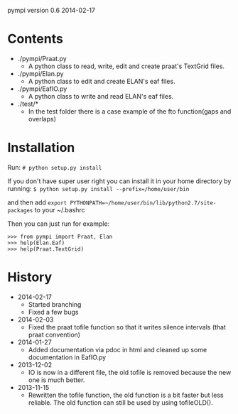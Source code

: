 pympi version 0.6
2014-02-17


Contents
========
- ./pympi/Praat.py 
    - A python class to read, write, edit and create praat's TextGrid files.
- ./pympi/Elan.py 
	- A python class to edit and create ELAN's eaf files.
- ./pympi/EafIO.py 
	- A python class to write and read ELAN's eaf files.
- ./test/* 
	- In the test folder there is a case example of the fto function(gaps and overlaps)

Installation
============
Run: `# python setup.py install`

If you don't have super user right you can install it in your home directory by running: `$ python setup.py install --prefix=/home/user/bin`

and then add `export PYTHONPATH=~/home/user/bin/lib/python2.7/site-packages` to your ~/.bashrc

Then you can just run for example:
```
>>> from pympi import Praat, Elan
>>> help(Elan.Eaf)
>>> help(Praat.TextGrid)
```

History
=======
- 2014-02-17
	- Started branching
	- Fixed a few bugs
- 2014-02-03
	- Fixed the praat tofile function so that it writes silence intervals (that praat convention)
- 2014-01-27
	- Added documentation via pdoc in html and cleaned up some documentation in EafIO.py
- 2013-12-02
	- IO is now in a different file, the old tofile is removed because the new one is much better.
- 2013-11-15
	- Rewritten the tofile function, the old function is a bit faster but less reliable. The old function can still be used by using tofileOLD().
